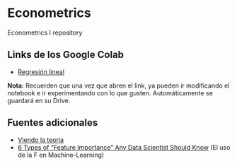 # Econometrics
Econometrics I repository 


## Links de los Google Colab
* [Regresión lineal](https://colab.research.google.com/drive/1uTpIKdWp7O-CjK6tra9UKnk2UonAQDMV?usp=sharing)


**Nota:** Recuerden que una vez que abren el link, ya pueden ir modificando el notebook e ir experimentando con lo que gusten. Automáticamente se guardará en su Drive.



## Fuentes adicionales
* [Viendo la teoría](https://seeing-theory.brown.edu/es.html#firstPage)
* [6 Types of “Feature Importance” Any Data Scientist Should Know](https://towardsdatascience.com/6-types-of-feature-importance-any-data-scientist-should-master-1bfd566f21c9) (El uso de la F en Machine-Learning)



